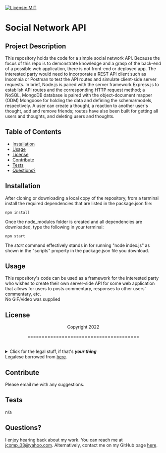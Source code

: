 [![License: MIT](https://img.shields.io/badge/License-MIT-yellow.svg)](https://opensource.org/licenses/MIT)
  # Social Network API
  ## Project Description
  This repository holds the code for a simple social network API. Because the focus of this repo is to demonstrate knowledge and a grasp of the back-end of a possible web application, there is not front-end or deployed app. The interested party would need to incorporate a REST API client such as Insomnia or Postman to test the API routes and simulate client-side server requests. In brief, Node.js is paired with the server framework Express.js to establish API routes and the corresponding HTTP request method; a NoSQL, MongoDB database is paired with the object-document mapper (ODM) Mongoose for holding the data and defining the schema/models, respectively. A user can create a thought, a reaction to another user's thought, add and remove friends; routes have also been built for getting all users and thoughts, and deleting users and thoughts. 
  ## Table of Contents
  * [Installation](#installation)
  * [Usage](#usage)
  * [License](#license)
  * [Contribute](#contributions)
  * [Tests](#tests)
  * [Questions?](#questions)
  ## Installation
  After cloning or downloading a local copy of the repository, from a terminal install the required dependencies that are listed in the package.json file:
  ```
  npm install
  ```
  Once the node_modules folder is created and all dependencies are downloaded, type the following in your terminal:
  
  ```
  npm start
  ```
  The *start* command effectively stands in for running "node index.js" as shown in the "scripts" property in the package.json file you download.
    
  ## Usage
  This repository's code can be used as a framework for the interested party who wishes to create their own server-side API for some web application that allows for users to posts commentary, responses to other users' commentary, etc.<br>
  No GIF/video was supplied
  ## License
  <p align="center">Copyright 2022</p>
    <p align="center">=======================================</p><br>
    <details>
    <summary>Click for the legal stuff, if that's <em><strong>your thing</strong></em></summary>
    Copyright <YEAR> James Compagnoni

Permission is hereby granted, free of charge, to any person obtaining a copy of this software and associated documentation files (the "Software"), to deal in the Software without restriction, including without limitation the rights to use, copy, modify, merge, publish, distribute, sublicense, and/or sell copies of the Software, and to permit persons to whom the Software is furnished to do so, subject to the following conditions:

The above copyright notice and this permission notice shall be included in all copies or substantial portions of the Software.

THE SOFTWARE IS PROVIDED "AS IS", WITHOUT WARRANTY OF ANY KIND, EXPRESS OR IMPLIED, INCLUDING BUT NOT LIMITED TO THE WARRANTIES OF MERCHANTABILITY, FITNESS FOR A PARTICULAR PURPOSE AND NONINFRINGEMENT. IN NO EVENT SHALL THE AUTHORS OR COPYRIGHT HOLDERS BE LIABLE FOR ANY CLAIM, DAMAGES OR OTHER LIABILITY, WHETHER IN AN ACTION OF CONTRACT, TORT OR OTHERWISE, ARISING FROM, OUT OF OR IN CONNECTION WITH THE SOFTWARE OR THE USE OR OTHER DEALINGS IN THE SOFTWARE
    </details>
  Legalese borrowed from <a href="https://opensource.org/licenses/MIT" target="_blank">here</a>.

  ## Contribute
  Please email me with any suggestions.

  ## Tests
  n/a

  ## Questions?
  I enjoy hearing back about my work. You can reach me at jcomp_03@yahoo.com.
  Alternatively, contact me on my GitHub page <a href="https://github.com/jcomp-03">here</a>.
  